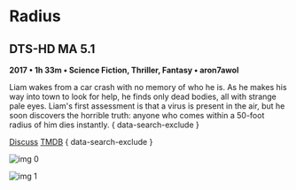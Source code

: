 # Radius

## DTS-HD MA 5.1

**2017 • 1h 33m • Science Fiction, Thriller, Fantasy • aron7awol**

Liam wakes from a car crash with no memory of who he is. As he makes his way into town to look for help, he finds only dead bodies, all with strange pale eyes. Liam's first assessment is that a virus is present in the air, but he soon discovers the horrible truth: anyone who comes within a 50-foot radius of him dies instantly.
{ data-search-exclude }

[Discuss](https://www.avsforum.com/threads/bass-eq-for-filtered-movies.2995212/post-57005026)  [TMDB](https://www.themoviedb.org/movie/436274)
{ data-search-exclude }

![img 0](https://i.imgur.com/Z2fJeku.jpg)

![img 1](https://i.imgur.com/kuXThg4.jpg)

